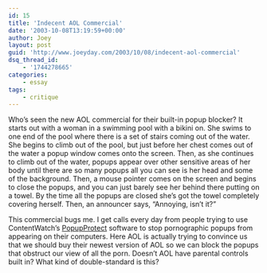 ```yaml
---
id: 15
title: 'Indecent AOL Commercial'
date: '2003-10-08T13:19:59+00:00'
author: Joey
layout: post
guid: 'http://www.joeyday.com/2003/10/08/indecent-aol-commercial'
dsq_thread_id:
    - '1744278665'
categories:
    - essay
tags:
    - critique
---
```


Who’s seen the new AOL commercial for their built-in popup blocker? It starts out with a woman in a swimming pool with a bikini on. She swims to one end of the pool where there is a set of stairs coming out of the water. She begins to climb out of the pool, but just before her chest comes out of the water a popup window comes onto the screen. Then, as she continues to climb out of the water, popups appear over other sensitive areas of her body until there are so many popups all you can see is her head and some of the background. Then, a mouse pointer comes on the screen and begins to close the popups, and you can just barely see her behind there putting on a towel. By the time all the popups are closed she’s got the towel completely covering herself. Then, an announcer says, “Annoying, isn’t it?”

This commercial bugs me. I get calls every day from people trying to use ContentWatch’s [PopupProtect](http://www.contentwatch.com/popup_protect) software to stop pornographic popups from appearing on their computers. Here AOL is actually trying to convince us that we should buy their newest version of AOL so we can block the popups that obstruct our view of all the porn. Doesn’t AOL have parental controls built in? What kind of double-standard is this?